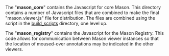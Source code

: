 
The "<b>mason_core</b>" contains the Javascript for core Mason.
	This directory contains a number of Javascript files that are combined to make the final "mason_viewer.js" file for distribution. The files are combined using the script in the <a href="../build_scripts">build_scripts</a> directory, one level up.

The "<b>mason_registry</b>" contains the Javascript for the Mason Registry.
	This code allows for communication between Mason viewer instances so that the location of moused-over annotations may be indicated in the other viewers.
